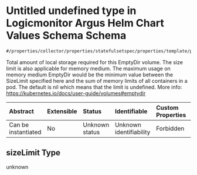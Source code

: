 # Untitled undefined type in Logicmonitor Argus Helm Chart Values Schema Schema

```txt
#/properties/collector/properties/statefulsetspec/properties/template/properties/spec/properties/volumes/items/properties/emptydir/properties/sizelimit#/properties/collector/properties/statefulsetSpec/properties/template/properties/spec/properties/volumes/items/properties/emptyDir/properties/sizeLimit
```

Total amount of local storage required for this EmptyDir volume. The size limit is also applicable for memory medium. The maximum usage on memory medium EmptyDir would be the minimum value between the SizeLimit specified here and the sum of memory limits of all containers in a pod. The default is nil which means that the limit is undefined. More info: <https://kubernetes.io/docs/user-guide/volumes#emptydir>

| Abstract            | Extensible | Status         | Identifiable            | Custom Properties | Additional Properties | Access Restrictions | Defined In                                                        |
| :------------------ | :--------- | :------------- | :---------------------- | :---------------- | :-------------------- | :------------------ | :---------------------------------------------------------------- |
| Can be instantiated | No         | Unknown status | Unknown identifiability | Forbidden         | Allowed               | none                | [values.schema.json\*](values.schema.json "open original schema") |

## sizeLimit Type

unknown
